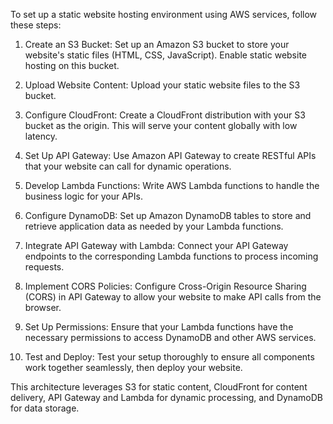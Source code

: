 To set up a static website hosting environment using AWS services, follow these steps:

1. Create an S3 Bucket: Set up an Amazon S3 bucket to store your website's static files (HTML, CSS, JavaScript). Enable static website hosting on this bucket.
 
2. Upload Website Content: Upload your static website files to the S3 bucket.

3. Configure CloudFront: Create a CloudFront distribution with your S3 bucket as the origin. This will serve your content globally with low latency.
 
4. Set Up API Gateway: Use Amazon API Gateway to create RESTful APIs that your website can call for dynamic operations.

5. Develop Lambda Functions: Write AWS Lambda functions to handle the business logic for your APIs.

6. Configure DynamoDB: Set up Amazon DynamoDB tables to store and retrieve application data as needed by your Lambda functions.
 
7. Integrate API Gateway with Lambda: Connect your API Gateway endpoints to the corresponding Lambda functions to process incoming requests.
 
8. Implement CORS Policies: Configure Cross-Origin Resource Sharing (CORS) in API Gateway to allow your website to make API calls from the browser.

9. Set Up Permissions: Ensure that your Lambda functions have the necessary permissions to access DynamoDB and other AWS services.

10. Test and Deploy: Test your setup thoroughly to ensure all components work together seamlessly, then deploy your website.

This architecture leverages S3 for static content, CloudFront for content delivery, API Gateway and Lambda for dynamic processing, and DynamoDB for data storage.  

